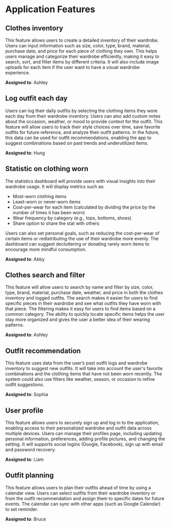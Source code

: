 # Application Features

## Clothes inventory
This feature allows users to create a detailed inventory of their wardrobe. Users can input information such as size, color, type, brand, material, purchase date, and price for each piece of clothing they own. This helps users manage and categorize their wardrobe efficiently, making it easy to search, sort, and filter items by different criteria. It will also include image uploads for each item if the user want to have a visual wardrobe experience. 

**Assigned to**: Ashley

## Log outfit each day
Users can log their daily outfits by selecting the clothing items they wore each day from their wardrobe inventory. Users can also add custom notes about the occasion, weather, or mood to provide context for the outfit. This feature will allow users to track their style choices over time, save favorite outfits for future reference, and analyze their outfit patterns. In the future, this data can be used for outfit recommendations, enabling the app to suggest combinations based on past trends and underutilized items.

**Assigned to**: Hung

## Statistic on clothing worn
The statistics dashboard will provide users with visual insights into their wardrobe usage. It will display metrics such as:
- Most-worn clothing items
- Least-worn or never-worn items
- Cost-per-wear for each item (calculated by dividing the price by the number of times it has been worn)
- Wear frequency by category (e.g., tops, bottoms, shoes)
- Share option to share the stat with others
  
Users can also set personal goals, such as reducing the cost-per-wear of certain items or redistributing the use of their wardrobe more evenly. The dashboard can suggest decluttering or donating rarely worn items to encourage more mindful consumption.

**Assigned to**: Abby

## Clothes search and filter 
This feature will allow users to search by name and filter by size, color, type, brand, material, purchase date, weather, and price in both the clothes inventory and logged outfits. The search makes it easier for users to find specific pieces in their wardrobe and see what outfits they have worn with that piece. The filtering makes it easy for users to find items based on a common category. The ability to quickly locate specific items helps the user stay more organized and gives the user a better idea of their wearing patterns.

**Assigned to**: Ashley

## Outfit recommendation 
This feature uses data from the user’s past outfit logs and wardrobe inventory to suggest new outfits. It will take into account the user's favorite combinations and the clothing items that have not been worn recently. The system could also use filters like weather, season, or occasion to refine outfit suggestions. 

**Assigned to**: Sophia

## User profile
This feature allows users to securely sign up and log in to the application, enabling access to their personalized wardrobe and outfit data across multiple devices. Users can manage their profiles page, including updating personal information, preferences, adding profile pictures, and changing the setting. It will supports social logins (Google, Facebook), sign up with email and password recovery.

**Assigned to**: Liam

## Outfit planning
This feature allows users to plan their outfits ahead of time by using a calendar view. Users can select outfits from their wardrobe inventory or from the outfit recommendation and assign them to specific dates for future events. The calendar can sync with other apps (such as Google Calendar) to set reminder.

**Assigned to**: Bruce
  
